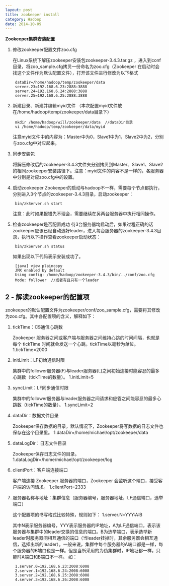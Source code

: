 ```yaml
---
layout: post
title: zookeeper install
category: Hadoop
date: 2014-10-09
---
```

**Zookeeper集群安装配置**

1. 修改zookeeper配置文件zoo.cfg

	在Linux系统下解压zookeeper安装包zookeeper-3.4.3.tar.gz ，进入到conf目录，将zoo_sample.cfg拷贝一份命名为zoo.cfg（Zookeeper 在启动时会找这个文件作为默认配置文件），打开该文件进行修改为以下格式

		dataDir=/home/hadoop/temp/zookeeper/data
		server.23=192.168.6.23:2888:3888
		server.24=192.168.6.24:2888:3888
		server.25=192.168.6.25:2888:3888
2. 新建目录、新建并编辑myid文件
（本次配置myid文件放在/home/hadoop/temp/zookeeper/data目录下）

		mkdir /home/hadoop/will/zookeeper/data	//dataDir目录
		vi /home/hadoop/temp/zookeeper/data/myid
	注意myid文件中的内容为：Master中为0，Slave1中为1，Slave2中为2，分别与zoo.cfg中对应起来。
3. 同步安装包

	将解压修改后的zookeeper-3.4.3文件夹分别拷贝到Master、Slave1、Slave2的相同zookeeper安装路径下。注意：myid文件的内容不是一样的，各服务器中分别是对应zoo.cfg中的设置。
4. 启动zookeeper
	Zookeeper的启动与hadoop不一样，需要每个节点都执行，分别进入3个节点的zookeeper-3.4.3目录，启动zookeeper：

		bin/zkServer.sh start
	注意：此时如果报错先不理会，需要继续在另两台服务器中执行相同操作。 

5. 检查zookeeper是否配置成功
	待3台服务器均启动后，如果过程正确的话zookeeper应该已经自动选好leader，进入每台服务器的zookeeper-3.4.3目录，执行以下操作查看zookeeper启动状态：

		bin/zkServer.sh status
	如果出现以下代码表示安装成功了。

		[java] view plaincopy
		JMX enabled by default  
		Using config: /home/hadoop/zookeeper-3.4.3/bin/../conf/zoo.cfg  
		Mode: follower	//或者有且只有一个leader


2 - 解读zookeeper的配置项
-----
zookeeper的默认配置文件为zookeeper/conf/zoo_sample.cfg，需要将其修改为zoo.cfg。其中各配置项的含义，解释如下：

1. tickTime：CS通信心跳数

	Zookeeper 服务器之间或客户端与服务器之间维持心跳的时间间隔，也就是每个 tickTime 时间就会发送一个心跳。tickTime以毫秒为单位。
	1.tickTime=2000  

2. initLimit：LF初始通信时限

	集群中的follower服务器(F)与leader服务器(L)之间初始连接时能容忍的最多心跳数（tickTime的数量）。
	1.initLimit=5  

3. syncLimit：LF同步通信时限

	集群中的follower服务器与leader服务器之间请求和应答之间能容忍的最多心跳数（tickTime的数量）。
	1.syncLimit=2  
 
4. dataDir：数据文件目录

	Zookeeper保存数据的目录，默认情况下，Zookeeper将写数据的日志文件也保存在这个目录里。
	1.dataDir=/home/michael/opt/zookeeper/data  

5. dataLogDir：日志文件目录

	Zookeeper保存日志文件的目录。
	1.dataLogDir=/home/michael/opt/zookeeper/log  

6. clientPort：客户端连接端口

	客户端连接 Zookeeper 服务器的端口，Zookeeper 会监听这个端口，接受客户端的访问请求。
	1.clientPort=2333  

7. 服务器名称与地址：集群信息（服务器编号，服务器地址，LF通信端口，选举端口）

	这个配置项的书写格式比较特殊，规则如下：
	1.server.N=YYY:A:B  

	其中N表示服务器编号，YYY表示服务器的IP地址，A为LF通信端口，表示该服务器与集群中的leader交换的信息的端口。B为选举端口，表示选举新leader时服务器间相互通信的端口（当leader挂掉时，其余服务器会相互通信，选择出新的leader）。一般来说，集群中每个服务器的A端口都是一样，每个服务器的B端口也是一样。但是当所采用的为伪集群时，IP地址都一样，只能时A端口和B端口不一样。
	如：

		1.server.0=192.168.6.23:2008:6008  
		2.server.1=192.168.6.24:2008:6008  
		3.server.2=192.168.6.25:2008:6008  
		4.server.3=192.168.6.26:2008:6008  